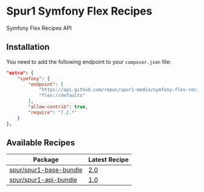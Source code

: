 # Spur1 Symfony Flex Recipes

Symfony Flex Recipes API

## Installation

You need to add the following endpoint to your `composer.json` file:

```json
"extra": {
    "symfony": {
        "endpoint": [
            "https://api.github.com/repos/spur1-media/symfony-flex-recipes/contents/index.json",
            "flex://defaults"
        ],
        "allow-contrib": true,
        "require": "7.2.*"
    }
},
```

## Available Recipes

| Package | Latest Recipe |
| --- | --- |
| [spur/spur1-base-bundle](https://github.com/spur1-media/spur1-base-bundle) | [2.0](spur1-media/spur1-base-bundle/2.0) |
| [spur/spur1-api-bundle](https://github.com/spur1-media/spur1-api-bundle) | [1.0](spur1/spur1-api-bundle/1.0) |